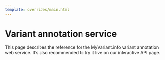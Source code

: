 ```yaml
---
template: overrides/main.html
---
```


# Variant annotation service
This page describes the reference for the MyVariant.info variant annotation web service. It’s also recommended to try it live on our interactive API page.

